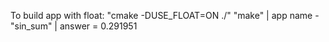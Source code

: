 To build app with float: "cmake -DUSE_FLOAT=ON ./" "make" | app name - "sin_sum" | answer = 0.291951
